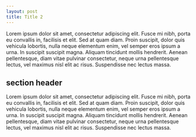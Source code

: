 ```yaml
---
layout: post
title: Title 2
---
```


Lorem ipsum dolor sit amet, consectetur adipiscing elit. Fusce mi nibh, porta eu convallis in, facilisis et elit. Sed at quam diam. Proin suscipit, dolor quis vehicula lobortis, nulla neque elementum enim, vel semper eros ipsum a urna. In suscipit suscipit magna. Aliquam tincidunt mollis hendrerit. Aenean pellentesque, diam vitae pulvinar consectetur, neque urna pellentesque lectus, vel maximus nisl elit ac risus. Suspendisse nec lectus massa. 

## section header

Lorem ipsum dolor sit amet, consectetur adipiscing elit. Fusce mi nibh, porta eu convallis in, facilisis et elit. Sed at quam diam. Proin suscipit, dolor quis vehicula lobortis, nulla neque elementum enim, vel semper eros ipsum a urna. In suscipit suscipit magna. Aliquam tincidunt mollis hendrerit. Aenean pellentesque, diam vitae pulvinar consectetur, neque urna pellentesque lectus, vel maximus nisl elit ac risus. Suspendisse nec lectus massa. 